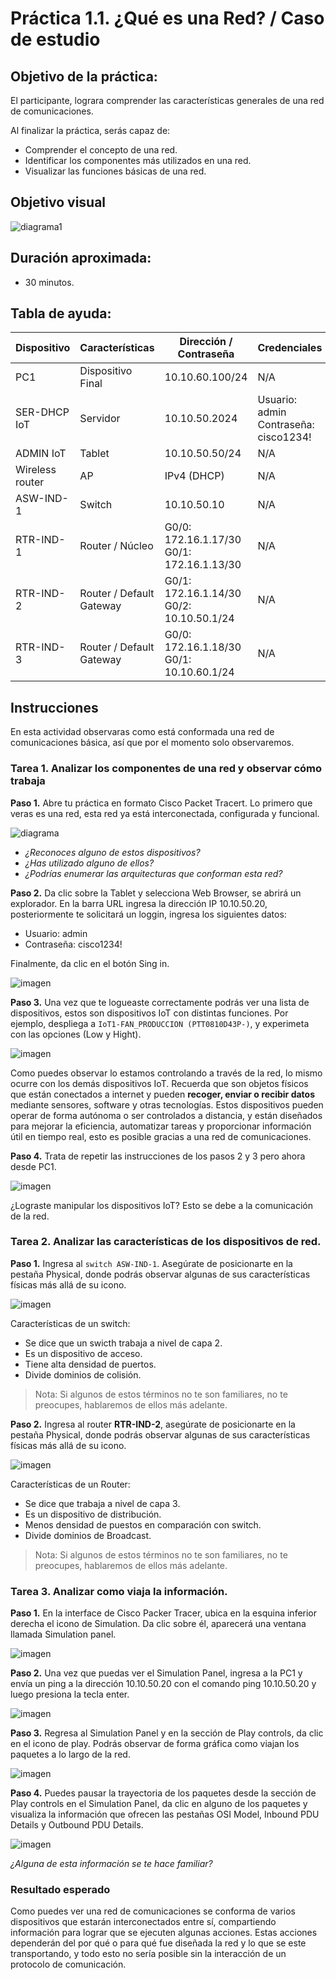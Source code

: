 # Práctica 1.1. ¿Qué es una Red? / Caso de estudio

## Objetivo de la práctica:
El participante, lograra comprender las características generales de una red de comunicaciones.  

Al finalizar la práctica, serás capaz de: 

- Comprender el concepto de una red.  
- Identificar los componentes más utilizados en una red. 
- Visualizar las funciones básicas de una red.  

## Objetivo visual 

![diagrama1](../Imagenes/Práctica1/1.png)

## Duración aproximada:
- 30 minutos.

## Tabla de ayuda:

| Dispositivo     | Características        | Dirección / Contraseña                              | Credenciales                            |
|-----------------|------------------------|-----------------------------------------------------|-----------------------------------------|
| PC1             | Dispositivo Final      | 10.10.60.100/24                                     | N/A                                     |
| SER-DHCP IoT    | Servidor               | 10.10.50.2024                                       | Usuario: admin<br>Contraseña: cisco1234! |
| ADMIN IoT       | Tablet                 | 10.10.50.50/24                                      | N/A                                     |
| Wireless router | AP                     | IPv4 (DHCP)                                         | N/A                                     |
| ASW-IND-1       | Switch                 | 10.10.50.10                                         | N/A                                     |
| RTR-IND-1       | Router / Núcleo        | G0/0: 172.16.1.17/30<br>G0/1: 172.16.1.13/30         | N/A                                     |
| RTR-IND-2       | Router / Default Gateway | G0/1: 172.16.1.14/30<br>G0/2: 10.10.50.1/24        | N/A                                     |
| RTR-IND-3       | Router / Default Gateway | G0/0: 172.16.1.18/30<br>G0/1: 10.10.60.1/24                               | N/A                                     |


## Instrucciones 

En esta actividad observaras como está conformada una red de comunicaciones básica, así que por el momento solo observaremos.

### Tarea 1. Analizar los componentes de una red y observar cómo trabaja 

**Paso 1.** Abre tu práctica en formato Cisco Packet Tracert. Lo primero que veras es una red, esta red ya está interconectada, configurada y funcional.

![diagrama](../Imagenes/Práctica1/2.png)

- *¿Reconoces alguno de estos dispositivos?*  
- *¿Has utilizado alguno de ellos?*  
- *¿Podrías enumerar las arquitecturas que conforman esta red?*

**Paso 2.** Da clic sobre la Tablet y selecciona Web Browser, se abrirá un explorador. En la barra URL ingresa la  dirección IP 10.10.50.20, posteriormente te solicitará un loggin, ingresa los siguientes datos:

- Usuario: admin
- Contraseña: cisco1234!

Finalmente, da clic en el botón Sing in.

![imagen](../Imagenes/Práctica1/3.png)

**Paso 3.** Una vez que te logueaste correctamente podrás ver una lista de dispositivos, estos son dispositivos IoT con distintas funciones. Por ejemplo, despliega a `IoT1-FAN_PRODUCCION (PTT0810D43P-)`, y experimeta con las opciones (Low y Hight).

![imagen](../Imagenes/Práctica1/4.png)

Como puedes observar lo estamos controlando a través de la red, lo mismo ocurre con los demás dispositivos IoT. Recuerda que son objetos físicos que están conectados a internet y pueden **recoger, enviar o recibir datos** mediante sensores, software y otras tecnologías. 
Estos dispositivos pueden operar de forma autónoma o ser controlados a distancia, y están diseñados para mejorar la eficiencia, automatizar tareas y proporcionar información útil en tiempo real, esto es posible gracias a una red de comunicaciones.

**Paso 4.** Trata de repetir las instrucciones de los pasos 2 y 3 pero ahora desde PC1.

![imagen](../Imagenes/Práctica1/5.png)

¿Lograste manipular los dispositivos IoT? Esto se debe a la comunicación de la red.

### Tarea 2. Analizar las características de los dispositivos de red.

**Paso 1.** Ingresa al `switch ASW-IND-1`. Asegúrate de posicionarte en la pestaña Physical, donde podrás observar algunas de sus características físicas más allá de su icono.

![imagen](../Imagenes/Práctica1/6.png)

Características de un switch:

- Se dice que un  swicth trabaja a nivel de capa 2.
- Es un dispositivo de acceso.
- Tiene alta densidad de puertos.
- Divide dominios de colisión.

> Nota: Si algunos de estos términos no te son familiares, no te preocupes, hablaremos de ellos más adelante.

**Paso 2.** Ingresa al router **RTR-IND-2**, asegúrate de posicionarte en la pestaña Physical, donde podrás observar algunas de sus características físicas más allá de su icono.

![imagen](../Imagenes/Práctica1/11.png)

Características de un Router: 

- Se dice que trabaja a nivel de capa 3.
- Es un dispositivo de distribución.
- Menos densidad de puestos en comparación con switch.
- Divide dominios de Broadcast. 

> Nota: Si algunos de estos términos no te son familiares, no te preocupes, hablaremos de ellos más adelante.

### Tarea 3. Analizar como viaja la información.

**Paso 1.** En la interface de Cisco Packer Tracer, ubica en la esquina inferior derecha el icono de Simulation. Da clic sobre él, aparecerá una ventana llamada Simulation panel.

![imagen](../Imagenes/Práctica1/7.png)

**Paso 2.** Una vez que puedas ver el Simulation Panel, ingresa a la PC1 y envía un ping a la dirección 10.10.50.20 con el comando ping 10.10.50.20 y luego presiona la tecla enter.

![imagen](../Imagenes/Práctica1/8.png)

**Paso 3.** Regresa al Simulation Panel y en la sección de Play controls, da clic en el icono de play. Podrás observar de forma gráfica como viajan los paquetes a lo largo de la red.

![imagen](../Imagenes/Práctica1/9.png)

**Paso 4.** Puedes pausar la trayectoria de los paquetes desde la sección de Play controls en el Simulation Panel, da clic en alguno de los paquetes y visualiza la información que ofrecen las pestañas OSI Model, Inbound PDU Details y Outbound PDU Details.

![imagen](../Imagenes/Práctica1/10.png)

*¿Alguna de esta información se te hace familiar?*


### Resultado esperado
Como puedes ver una red de comunicaciones se conforma de varios dispositivos que estarán interconectados entre sí, compartiendo información para lograr que se ejecuten algunas acciones. Estas acciones dependerán del por qué o para qué fue diseñada la red y lo que se este transportando, y todo esto no sería posible sin la interacción de un protocolo de comunicación. 
